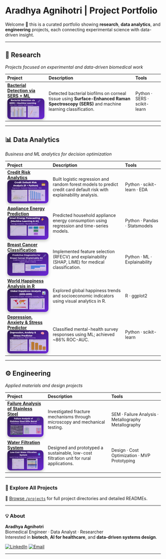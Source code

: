 # Aradhya Agnihotri | Project Portfolio  

Welcome 👋 this is a curated portfolio showing **research**, **data analytics**, and **engineering** projects, each connecting experimental science with data-driven insight.  

---

## 🧬 Research  
*Projects focused on experimental and data-driven biomedical work*

| Project | Description | Tools |
|:---|:---|:---|
| [**Bacterial Detection via SERS + ML**](./projects/researcher/Bacterial%20Detection%20via%20SERS%20+%20ML) <br><img src="thumbnails/thumbnail_02.png" width="320" style="border-radius:10px;box-shadow:0 4px 10px rgba(0,0,0,0.25);"> | Detected bacterial biofilms on corneal tissue using **Surface-Enhanced Raman Spectroscopy (SERS)** and machine learning classification. | Python · SERS · scikit-learn |

---

## 📊 Data Analytics  
*Business and ML analytics for decision optimization*

| Project | Description | Tools |
|:---|:---|:---|
| [**Credit Risk Analytics**](./projects/analyst/Credit%20Risk%20Analytics) <br><img src="thumbnails/thumbnail_07.png" width="300" style="border-radius:10px;box-shadow:0 4px 10px rgba(0,0,0,0.25);"> | Built logistic regression and random forest models to predict credit card default risk with explainability analysis. | Python · scikit-learn · EDA |
| [**Appliance Energy Prediction**](./projects/analyst/Appliance%20Energy%20Prediction%20using%20ML) <br><img src="thumbnails/thumbnail_06.png" width="300" style="border-radius:10px;box-shadow:0 4px 10px rgba(0,0,0,0.25);"> | Predicted household appliance energy consumption using regression and time-series models. | Python · Pandas · Statsmodels |
| [**Breast Cancer Classification**](./projects/analyst/Breast%20Cancer%20Classification%20with%20...) <br><img src="thumbnails/thumbnail_05.png" width="300" style="border-radius:10px;box-shadow:0 4px 10px rgba(0,0,0,0.25);"> | Implemented feature selection (RFECV) and explainability (SHAP, LIME) for medical classification. | Python · ML · Explainability |
| [**World Happiness Analysis in R**](./projects/analyst/World%20Happiness%20Analysis%20in%20R) <br><img src="thumbnails/thumbnail_04.png" width="300" style="border-radius:10px;box-shadow:0 4px 10px rgba(0,0,0,0.25);"> | Explored global happiness trends and socioeconomic indicators using visual analytics in R. | R · ggplot2 |
| [**Depression, Anxiety & Stress Predictor**](./projects/analyst/depression-anxiety-stress-predictor) <br><img src="thumbnails/thumbnail_01.png" width="300" style="border-radius:10px;box-shadow:0 4px 10px rgba(0,0,0,0.25);"> | Classified mental-health survey responses using ML; achieved ~86% ROC-AUC. | Python · scikit-learn |

---

## ⚙️ Engineering  
*Applied materials and design projects*

| Project | Description | Tools |
|:---|:---|:---|
| [**Failure Analysis of Stainless Steel**](./projects/engineer/Failure%20Analysis%20of%20Stainless%20Steel) <br><img src="thumbnails/thumbnail_03 .png" width="300" style="border-radius:10px;box-shadow:0 4px 10px rgba(0,0,0,0.25);"> | Investigated fracture mechanisms through microscopy and mechanical testing. | SEM · Failure Analysis · Metallography Metallography |
| [**Water Filtration System**](./projects/engineer/Water%20Filtration%20System) <br><img src="thumbnails/thumbnail_08.png" width="300" style="border-radius:10px;box-shadow:0 4px 10px rgba(0,0,0,0.25);"> | Designed and prototyped a sustainable, low-cost filtration unit for rural applications. | Design · Cost Optimization · MVP Prototyping |

---

### 🧭 Explore All Projects  
🔗 [Browse `/projects`](./projects) for full project directories and detailed READMEs.  

---

### 💡 About  

**Aradhya Agnihotri**  
Biomedical Engineer · Data Analyst · Researcher   
Interested in **biotech**, **AI for healthcare**, and **data-driven systems design**.  

[![LinkedIn](https://img.shields.io/badge/LinkedIn-0077B5?logo=linkedin&logoColor=white)](https://linkedin.com/in/aradhya-agnihotri)
[![Email](https://img.shields.io/badge/Email-aradhyaaagnihotri%40gmail.com-red)](mailto:aradhyaaagnihotri@gmail.com)

---


